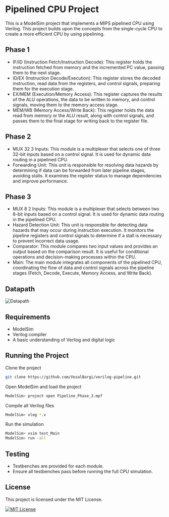 # Pipelined CPU Project

This is a ModelSim project that implements a MIPS pipelined CPU using Verilog. This project builds upon the concepts from the single-cycle CPU to create a more efficient CPU by using pipelining.

## Phase 1

- IF/ID (Instruction Fetch/Instruction Decode): This register holds the instruction fetched from memory and the incremented PC value, passing them to the next stage.
- ID/EX (Instruction Decode/Execution): This register stores the decoded instruction, read data from the registers, and control signals, preparing them for the execution stage.
- EX/MEM (Execution/Memory Access): This register captures the results of the ALU operations, the data to be written to memory, and control signals, moving them to the memory access stage.
- MEM/WB (Memory Access/Write Back): This register holds the data read from memory or the ALU result, along with control signals, and passes them to the final stage for writing back to the register file.

## Phase 2

- MUX 32 3 Inputs: This module is a multiplexer that selects one of three 32-bit inputs based on a control signal. It is used for dynamic data routing in a pipelined CPU.
- Forwarding Unit: This unit is responsible for resolving data hazards by determining if data can be forwarded from later pipeline stages, avoiding stalls. It examines the register status to manage dependencies and improve performance.

## Phase 3

- MUX 8 2 Inputs: This module is a multiplexer that selects between two 8-bit inputs based on a control signal. It is used for dynamic data routing in the pipelined CPU.
- Hazard Detection Unit: This unit is responsible for detecting data hazards that may occur during instruction execution. It monitors the pipeline registers and control signals to determine if a stall is necessary to prevent incorrect data usage.
- Comparator: This module compares two input values and provides an output based on the comparison result. It is useful for conditional operations and decision-making processes within the CPU.
- Main: The main module integrates all components of the pipelined CPU, coordinating the flow of data and control signals across the pipeline stages (Fetch, Decode, Execute, Memory Access, and Write Back).

## Datapath

![Datapath](https://i.imgur.com/yyXykNn.jpeg)

## Requirements

- ModelSim
- Verilog compiler
- A basic understanding of Verilog and digital logic

## Running the Project

Clone the project

```bash
git clone https://github.com/VesalBargi/verilog-pipeline.git
```

Open ModelSim and load the project

```bash
ModelSim> project open Pipeline_Phase_3.mpf
```

Compile all Verilog files

```bash
ModelSim> vlog *.v
```

Run the simulation

```bash
ModelSim> vsim test_Main
ModelSim> run -all
```

## Testing

- Testbenches are provided for each module.
- Ensure all testbenches pass before running the full CPU simulation.

## License

This project is licensed under the MIT License.

[![MIT License](https://img.shields.io/badge/License-MIT-green.svg)](https://choosealicense.com/licenses/mit/)
